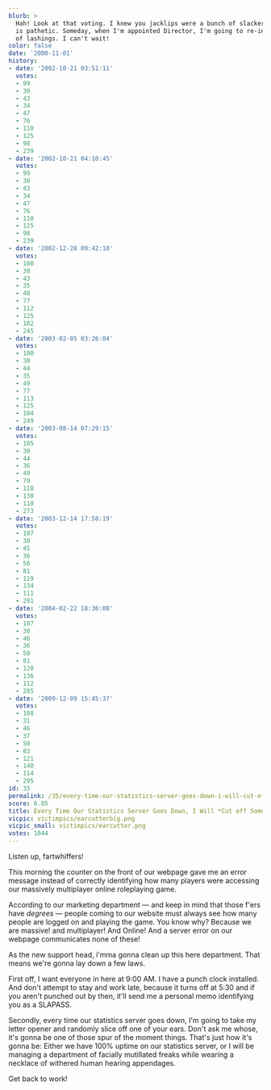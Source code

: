 ```yaml
---
blurb: >
  Hah! Look at that voting. I knew you jacklips were a bunch of slackers. This turnout
  is pathetic. Someday, when I'm appointed Director, I'm going to re-institute a policy
  of lashings. I can't wait!
color: false
date: '2000-11-01'
history:
- date: '2002-10-21 03:51:11'
  votes:
  - 99
  - 30
  - 43
  - 34
  - 47
  - 76
  - 110
  - 125
  - 98
  - 239
- date: '2002-10-21 04:10:45'
  votes:
  - 99
  - 30
  - 43
  - 34
  - 47
  - 76
  - 110
  - 125
  - 98
  - 239
- date: '2002-12-28 09:42:10'
  votes:
  - 100
  - 30
  - 43
  - 35
  - 48
  - 77
  - 112
  - 125
  - 102
  - 245
- date: '2003-02-05 03:26:04'
  votes:
  - 100
  - 30
  - 44
  - 35
  - 49
  - 77
  - 113
  - 125
  - 104
  - 249
- date: '2003-08-14 07:29:15'
  votes:
  - 105
  - 30
  - 44
  - 36
  - 49
  - 79
  - 118
  - 130
  - 110
  - 273
- date: '2003-12-14 17:58:19'
  votes:
  - 107
  - 30
  - 45
  - 36
  - 50
  - 81
  - 119
  - 134
  - 111
  - 281
- date: '2004-02-22 18:36:08'
  votes:
  - 107
  - 30
  - 46
  - 36
  - 50
  - 81
  - 120
  - 136
  - 112
  - 285
- date: '2009-12-09 15:45:37'
  votes:
  - 108
  - 31
  - 46
  - 37
  - 50
  - 83
  - 121
  - 140
  - 114
  - 295
id: 35
permalink: /35/every-time-our-statistics-server-goes-down-i-will-cut-off-someones-ear/
score: 6.85
title: Every Time Our Statistics Server Goes Down, I Will *Cut off Someone's Ear*
vicpic: victimpics/earcutterbig.png
vicpic_small: victimpics/earcutter.png
votes: 1044
---
```


Listen up, fartwhiffers!

This morning the counter on the front of our webpage gave me an error
message instead of correctly identifying how many players were accessing
our massively multiplayer online roleplaying game.

According to our marketing department — and keep in mind that those
f'ers have *degrees* — people coming to our website must always see how
many people are logged on and playing the game. You know why? Because we
are massive! and multiplayer! And Online! And a server error on our
webpage communicates none of these!

As the new support head, i'mma gonna clean up this here department. That
means we're gonna lay down a few laws.

First off, I want everyone in here at 9:00 AM. I have a punch clock
installed. And don't attempt to stay and work late, because it turns off
at 5:30 and if you aren't punched out by then, it'll send me a personal
memo identifying you as a SLAPASS.

Secondly, every time our statistics server goes down, I'm going to take
my letter opener and randomly slice off one of your ears. Don't ask me
whose, it's gonna be one of those spur of the moment things. That's just
how it's gonna be: Either we have 100% uptime on our statistics server,
or I will be managing a department of facially mutillated freaks while
wearing a necklace of withered human hearing appendages.

Get back to work!